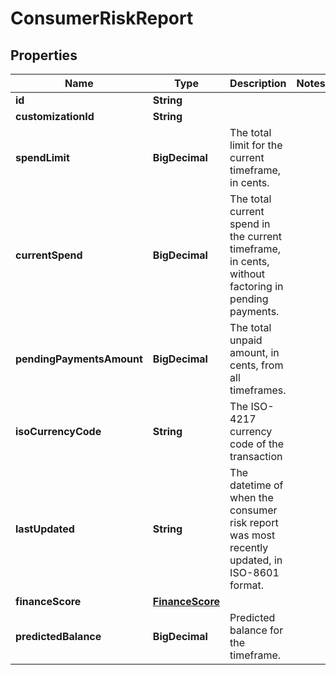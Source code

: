 

# ConsumerRiskReport


## Properties

| Name | Type | Description | Notes |
|------------ | ------------- | ------------- | -------------|
|**id** | **String** |  |  |
|**customizationId** | **String** |  |  |
|**spendLimit** | **BigDecimal** | The total limit for the current timeframe, in cents. |  |
|**currentSpend** | **BigDecimal** | The total current spend in the current timeframe, in cents, without factoring in pending payments. |  |
|**pendingPaymentsAmount** | **BigDecimal** | The total unpaid amount, in cents, from all timeframes. |  |
|**isoCurrencyCode** | **String** | The ISO-4217 currency code of the transaction |  |
|**lastUpdated** | **String** | The datetime of when the consumer risk report was most recently updated, in ISO-8601 format. |  |
|**financeScore** | [**FinanceScore**](FinanceScore.md) |  |  |
|**predictedBalance** | **BigDecimal** | Predicted balance for the timeframe. |  |



